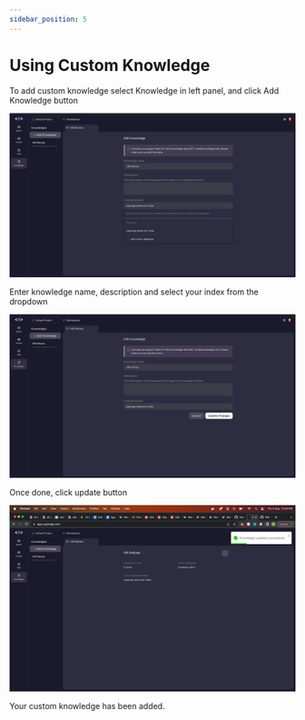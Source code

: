 ```yaml
---
sidebar_position: 5
---
```


# Using Custom Knowledge

To add custom knowledge select Knowledge in left panel, and click Add Knowledge button

![alt_text](/../assets/images/CKW1.png)


Enter knowledge name, description and select your index from the dropdown

![alt_text](/../assets/images/CKW2.png)

Once done, click update button

![alt_text](/../assets/images/CKW3.png)

Your custom knowledge has been added.

